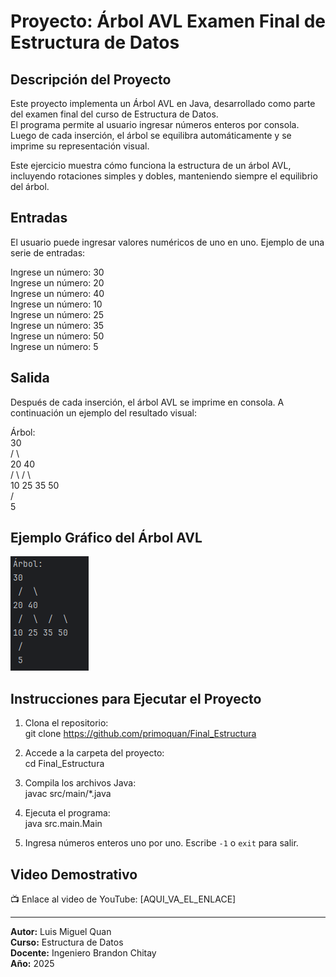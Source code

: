 # Proyecto: Árbol AVL Examen Final de Estructura de Datos

## Descripción del Proyecto

Este proyecto implementa un Árbol AVL en Java, desarrollado como parte del examen final del curso de Estructura de Datos.  
El programa permite al usuario ingresar números enteros por consola. Luego de cada inserción, el árbol se equilibra automáticamente y se imprime su representación visual.

Este ejercicio muestra cómo funciona la estructura de un árbol AVL, incluyendo rotaciones simples y dobles, manteniendo siempre el equilibrio del árbol.

## Entradas

El usuario puede ingresar valores numéricos de uno en uno. Ejemplo de una serie de entradas:

Ingrese un número: 30  
Ingrese un número: 20  
Ingrese un número: 40  
Ingrese un número: 10  
Ingrese un número: 25  
Ingrese un número: 35  
Ingrese un número: 50  
Ingrese un número: 5  


## Salida

Después de cada inserción, el árbol AVL se imprime en consola. A continuación un ejemplo del resultado visual:

Árbol:  
30  
/ \  
20 40  
/ \ / \  
10 25 35 50  
/  
5  

## Ejemplo Gráfico del Árbol AVL

![Árbol AVL Final](images/arbol_avl_ejemplo.png)

## Instrucciones para Ejecutar el Proyecto

1. Clona el repositorio:  
   git clone https://github.com/primoquan/Final_Estructura

2. Accede a la carpeta del proyecto:  
   cd Final_Estructura

3. Compila los archivos Java:  
   javac src/main/*.java

4. Ejecuta el programa:  
   java src.main.Main

5. Ingresa números enteros uno por uno. Escribe `-1` o `exit` para salir.

## Video Demostrativo

📺 Enlace al video de YouTube: [AQUI_VA_EL_ENLACE]

---

**Autor:** Luis Miguel Quan  
**Curso:** Estructura de Datos  
**Docente:** Ingeniero Brandon Chitay  
**Año:** 2025
